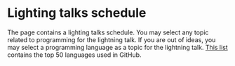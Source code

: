 # Lighting talks schedule

The page contains a lighting talks schedule. You may select any topic related
to programming for the lightning talk. If you are out of ideas, you may select
a programming language as a topic for the lightning talk. [This
list](https://madnight.github.io/githut/#/pull_requests/2021/2) contains the
top 50 languages used in GitHub.
